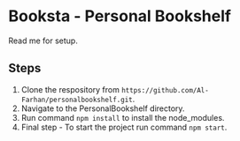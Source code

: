 # Booksta - Personal Bookshelf
Read me for setup.

## Steps
1. Clone the respository from `https://github.com/Al-Farhan/personalbookshelf.git`.
2. Navigate to the PersonalBookshelf directory.
3. Run command `npm install` to install the node_modules.
4. Final step - To start the project run command `npm start`.